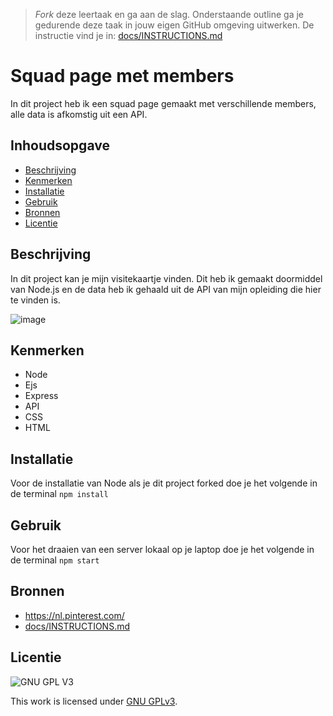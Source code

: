 > _Fork_ deze leertaak en ga aan de slag. Onderstaande outline ga je gedurende deze taak in jouw eigen GitHub omgeving uitwerken. De instructie vind je in: [docs/INSTRUCTIONS.md](docs/INSTRUCTIONS.md)

# Squad page met members
In dit project heb ik een squad page gemaakt met verschillende members, alle data is afkomstig uit een API.

## Inhoudsopgave

  * [Beschrijving](#beschrijving)
  * [Kenmerken](#kenmerken)
  * [Installatie](#installatie)
  * [Gebruik](#gebruik)
  * [Bronnen](#bronnen)
  * [Licentie](#licentie)

## Beschrijving
In dit project kan je mijn visitekaartje vinden. Dit heb ik gemaakt doormiddel van Node.js en de data heb ik gehaald uit de API van mijn opleiding die hier te vinden is.

![image](https://user-images.githubusercontent.com/74552944/229645143-32d70d35-1d98-4ae1-8df1-a81cde9da6f1.png)


## Kenmerken
* Node
* Ejs
* Express
* API
* CSS
* HTML

## Installatie
Voor de installatie van Node als je dit project forked doe je het volgende in de terminal `npm install`

## Gebruik
Voor het draaien van een server lokaal op je laptop doe je het volgende in de terminal `npm start`

## Bronnen
* https://nl.pinterest.com/
* [docs/INSTRUCTIONS.md](docs/INSTRUCTIONS.md)

## Licentie

![GNU GPL V3](https://www.gnu.org/graphics/gplv3-127x51.png)

This work is licensed under [GNU GPLv3](./LICENSE).
